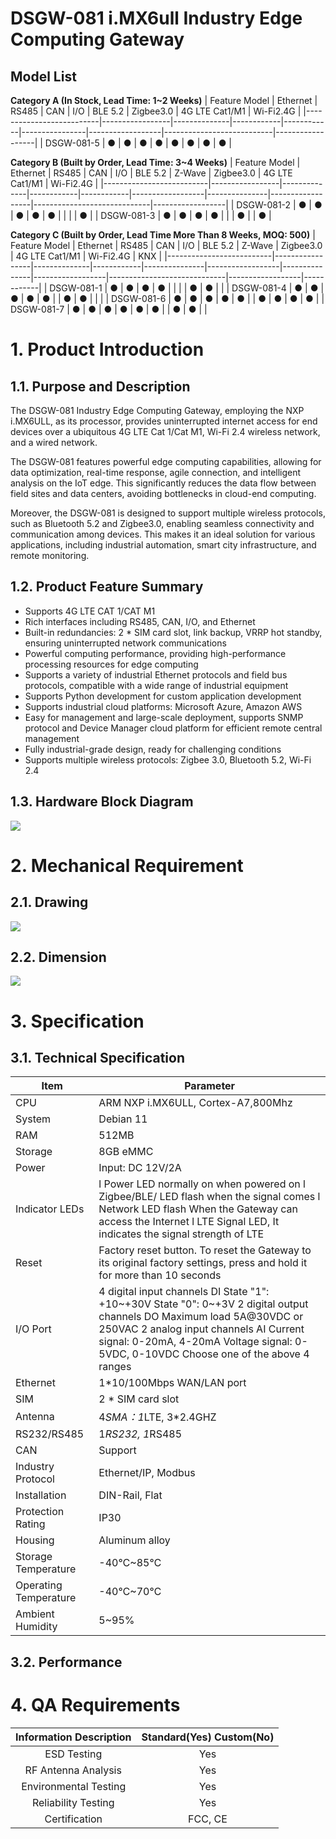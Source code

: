 # DSGW-081 i.MX6ull Industry Edge Computing Gateway
## Model List

**Category A (In Stock, Lead Time: 1~2 Weeks)**
|     Feature     Model    |     Ethernet    |     RS485    |     CAN    |     I/O    |     BLE 5.2    |     Zigbee3.0    |     4G LTE     Cat1/M1    |     Wi-Fi2.4G    |
|--------------------------|-----------------|--------------|------------|------------|----------------|------------------|---------------------------|------------------|
|     DSGW-081-5           |     ●           |     ●        |     ●      |     ●      |     ●          |     ●            |     ●                     |     ●            |

**Category B (Built by Order, Lead Time: 3~4 Weeks)**
|     Feature     Model    |     Ethernet    |     RS485    |     CAN    |     I/O    |     BLE   5.2    |     Z-Wave    |     Zigbee3.0    |     4G   LTE     Cat1/M1    |     Wi-Fi2.4G    |
|--------------------------|-----------------|--------------|------------|------------|------------------|---------------|------------------|-----------------------------|------------------|
|     DSGW-081-2           |     ●           |     ●        |     ●      |     ●      |     ●            |               |                  |                             |     ●            |
|     DSGW-081-3           |     ●           |     ●        |     ●      |     ●      |                  |               |     ●            |                             |     ●            |

**Category C (Built by Order, Lead Time More Than 8 Weeks, MOQ: 500)**
|     Feature     Model    |     Ethernet    |     RS485    |     CAN    |     I/O       |     BLE   5.2    |     Z-Wave    |     Zigbee3.0    |     4G   LTE     Cat1/M1    |     Wi-Fi2.4G    |     KNX    |
|--------------------------|-----------------|--------------|------------|---------------|------------------|---------------|------------------|-----------------------------|------------------|------------|
|     DSGW-081-1           |     ●           |     ●        |     ●      |     ●         |                  |               |                  |     ●                       |     ●            |            |
|     DSGW-081-4           |     ●           |     ●        |     ●      |     ●         |     ●            |               |     ●            |     ●                       |                  |            |
|     DSGW-081-6           |     ●           |     ●        |     ●      |     ●         |     ●            |               |     ●            |     ●                       |     ●            |     ●      |
|     DSGW-081-7           |     ●           |     ●        |     ●      |     ●         |     ●            |     ●         |                  |     ●                       |     ●            |            |

# 1. Product Introduction

## 1.1. Purpose and Description
The DSGW-081 Industry Edge Computing Gateway, employing the NXP i.MX6ULL, as its processor, provides uninterrupted internet access for end devices over a ubiquitous 4G LTE Cat 1/Cat M1, Wi-Fi 2.4 wireless network, and a wired network.

The DSGW-081 features powerful edge computing capabilities, allowing for data optimization, real-time response, agile connection, and intelligent analysis on the IoT edge. This significantly reduces the data flow between field sites and data centers, avoiding bottlenecks in cloud-end computing.

Moreover, the DSGW-081 is designed to support multiple wireless protocols, such as Bluetooth 5.2 and Zigbee3.0, enabling seamless connectivity and communication among devices. This makes it an ideal solution for various applications, including industrial automation, smart city infrastructure, and remote monitoring.

## 1.2. Product Feature Summary 
- Supports 4G LTE CAT 1/CAT M1
- Rich interfaces including RS485, CAN, I/O, and Ethernet  
- Built-in redundancies: 2 * SIM card slot, link backup, VRRP hot standby, ensuring uninterrupted network communications
- Powerful computing performance, providing high-performance processing resources for edge computing
- Supports a variety of industrial Ethernet protocols and field bus protocols, compatible with a wide range of industrial equipment
- Supports Python development for custom application development
- Supports industrial cloud platforms: Microsoft Azure, Amazon AWS
- Easy for management and large-scale deployment, supports SNMP protocol and Device Manager cloud platform for efficient remote central management
- Fully industrial-grade design, ready for challenging conditions
- Supports multiple wireless protocols: Zigbee 3.0, Bluetooth 5.2, Wi-Fi 2.4

## 1.3. Hardware Block Diagram
![](https://dusunprj.oss-us-west-1.aliyuncs.com/DSGW-081-Hardware-Block-Diagram.png)

# 2. Mechanical Requirement 

## 2.1. Drawing
![](https://dusunprj.oss-us-west-1.aliyuncs.com/DSGW-081-Drawing.png)

## 2.2. Dimension
![](https://dusunprj.oss-us-west-1.aliyuncs.com/DSGW-081-Dimension.png)

# 3. Specification

## 3.1. Technical Specification
| Item                    |  Parameter                                                                                                    |
|-------------------------|----------------------------------------------------------------------------------------------------------------------------------------------------------------------------------------------------------------------------------------------------------|
| CPU                     | ARM NXP i.MX6ULL, Cortex-A7,800Mhz                                                                                                                                                                                                                       |
| System                  | Debian 11                                                                                                                                                                                                                                                |
| RAM                     | 512MB                                                                                                                                                                                                                                                    |
| Storage                 | 8GB eMMC                                                                                                                                                                                                                                                 |
| Power                   | Input: DC 12V/2A                                                                                                                                                                                                                                         |
| Indicator LEDs          | l  Power LED normally on when powered on l  Zigbee/BLE/ LED flash when the signal comes l  Network LED flash When the Gateway can access the Internet l  LTE Signal LED, It indicates the signal strength of LTE                                         |
| Reset                   | Factory reset button. To reset the Gateway to its original factory settings, press and hold it for more than 10 seconds                                                                                                                                  |
| I/O Port                | 4 digital input channels DI State "1": +10~+30V State "0": 0~+3V 2 digital output channels DO Maximum load 5A@30VDC or 250VAC 2 analog input channels AI Current signal: 0-20mA, 4-20mA Voltage signal: 0-5VDC, 0-10VDC Choose one of the above 4 ranges |
| Ethernet                | 1*10/100Mbps WAN/LAN port                                                                                                                                                                                                                                |
| SIM                     | 2 * SIM card slot                                                                                                                                                                                                                                        |
| Antenna                 | 4*SMA：1*LTE, 3*2.4GHZ                                                                                                                                                                                                                                   |
| RS232/RS485             | 1*RS232, 1*RS485                                                                                                                                                                                                                                         |
| CAN                     | Support                                                                                                                                                                                                                                                  |
| Industry Protocol       | Ethernet/IP, Modbus                                                                                                                                                                                                                                      |
| Installation            | DIN-Rail, Flat                                                                                                                                                                                                                                           |
| Protection Rating       | IP30                                                                                                                                                                                                                                                     |
| Housing                 | Aluminum alloy                                                                                                                                                                                                                                           |
| Storage Temperature     | -40℃~85℃                                                                                                                                                                                                                                                 |
| Operating Temperature   | -40℃~70℃                                                                                                                                                                                                                                                 |
| Ambient Humidity        | 5~95%                                                                                                                                                                                                                                                    |
## 3.2. Performance

# 4. QA Requirements
| Information Description | Standard(Yes) Custom(No) |
|:-----------------------:|:------------------------:|
| ESD Testing             | Yes                      |
| RF Antenna Analysis     | Yes                      |
| Environmental Testing   | Yes                      |
| Reliability Testing     | Yes                      |
| Certification           | FCC, CE                  |
